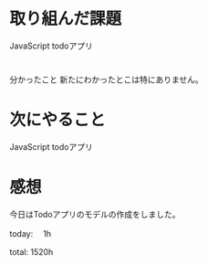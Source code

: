 # 取り組んだ課題 
JavaScript todoアプリ

# 
分かったこと 
新たにわかったとこは特にありません。

# 次にやること
JavaScript todoアプリ

# 感想 
今日はTodoアプリのモデルの作成をしました。

today: 　1h

total: 1520h
